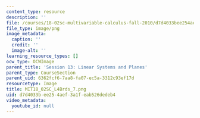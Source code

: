 ```yaml
---
content_type: resource
description: ''
file: /courses/18-02sc-multivariable-calculus-fall-2010/d7d4033bee254aef3a1feab526dedeb4_MIT18_02SC_L4Brds_7.png
file_type: image/png
image_metadata:
  caption: ''
  credit: ''
  image-alt: ''
learning_resource_types: []
ocw_type: OCWImage
parent_title: 'Session 13: Linear Systems and Planes'
parent_type: CourseSection
parent_uid: 6362fcf6-7aa8-fa07-ec5a-3312c93ef17d
resourcetype: Image
title: MIT18_02SC_L4Brds_7.png
uid: d7d4033b-ee25-4aef-3a1f-eab526dedeb4
video_metadata:
  youtube_id: null
---
```

